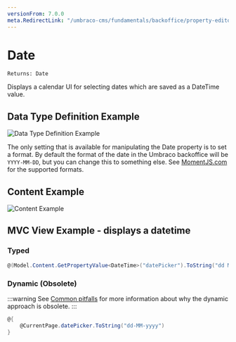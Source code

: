```yaml
---
versionFrom: 7.0.0
meta.RedirectLink: "/umbraco-cms/fundamentals/backoffice/property-editors/built-in-umbraco-property-editors/date"
---
```


# Date

`Returns: Date`

Displays a calendar UI for selecting dates which are saved as a DateTime value.

## Data Type Definition Example

![Data Type Definition Example](images/DateTime-DataType.png)

The only setting that is available for manipulating the Date property is to set a format. By default the format of the date in the Umbraco backoffice will be `YYYY-MM-DD`, but you can change this to something else. See [MomentJS.com](https://momentjs.com/) for the supported formats.

## Content Example

![Content Example](images/Date-Time-Content.png)

## MVC View Example - displays a datetime

### Typed

```csharp
@(Model.Content.GetPropertyValue<DateTime>("datePicker").ToString("dd MM yyyy"))
```

### Dynamic (Obsolete)

:::warning
See [Common pitfalls](https://our.umbraco.com/documentation/reference/Common-Pitfalls/#dynamics) for more information about why the dynamic approach is obsolete.
:::

```csharp
@{
    @CurrentPage.datePicker.ToString("dd-MM-yyyy")
}
```
